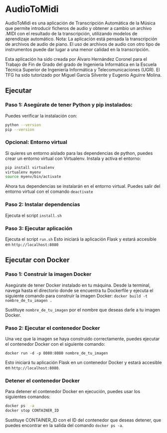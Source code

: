 # AudioToMidi
AudioToMidi es una aplicación de Transcripción Automática de la Música que permite introducir ficheros de audio y obtener a cambio un archivo .MIDI con el resultado de la transcripción, utilizando modelos de aprendizaje automático. Nota: La aplicación está pensada la transcripción de archivos de audio de piano. El uso de archivos de audio con otro tipo de instrumentos puede dar lugar a una menor calidad en la transcripción.

Esta aplicación ha sido creada por Álvaro Hernández Coronel para el Trabajo de Fin de Grado del grado de Ingeniería Informática en la Escuela Técnica Superior de Ingeniería Informática y Telecomunicaciones (UGR). El TFG ha sido tutorizado por Miguel García Silvente y Eugenio Aguirre Molina.

## Ejecutar
### Paso 1: Asegúrate de tener Python y pip instalados:
Puedes verificar la instalación con:
```bash 
python --version 
pip --version
```
### Opcional: Entorno virtual
Si quieres un entorno aislado para las dependencias de python, puedes crear un entorno virtual con Virtualenv.
Instala y activa el entorno:
```bash
pip install virtualenv
virtualenv myenv
source myenv/bin/activate
```
Ahora tus dependencias se instalarán en el entorno virtual. Puedes salir del entorno virtual con el comando `deactivate`
### Paso 2: Instalar dependencias    
Ejecuta el script `install.sh`

### Paso 3: Ejecutar aplicación 
Ejecuta el script `run.sh`
Esto iniciará la aplicación Flask y estará accesible en `http://localhost:8080`


## Ejecutar con Docker

### Paso 1: Construir la imagen Docker

Asegúrate de tener Docker instalado en tu máquina. Desde la terminal, navega hasta el directorio donde se encuentra tu Dockerfile y ejecuta el siguiente comando para construir la imagen Docker:
`docker build -t nombre_de_tu_imagen .`


Sustituye `nombre_de_tu_imagen` por el nombre que deseas darle a tu imagen Docker.

### Paso 2: Ejecutar el contenedor Docker

Una vez que la imagen se haya construido correctamente, puedes ejecutar el contenedor Docker con el siguiente comando:

`docker run -d -p 8080:8080 nombre_de_tu_imagen`


Esto iniciará tu aplicación Flask en un contenedor Docker y estará accesible en `http://localhost:8080`.

### Detener el contenedor Docker

Para detener el contenedor Docker en ejecución, puedes usar los siguientes comandos:

```bash
docker ps  -a
docker stop CONTAINER_ID
```

Sustituye CONTAINER_ID con el ID del contenedor que deseas detener, que puedes encontrar en la salida del comando `docker ps -a`.